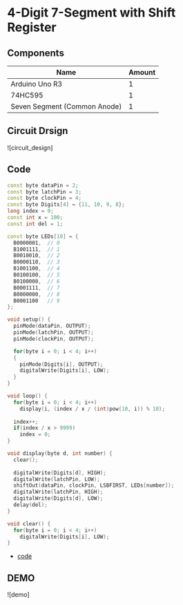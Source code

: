 # 4-Digit 7-Segment with Shift Register

## Components
|Name|Amount|
|-|-|
|Arduino Uno R3|1|
|74HC595|1|
|Seven Segment (Common Anode)|1|

## Circuit Drsign
![circuit_design]

## Code
```C++
const byte dataPin = 2;
const byte latchPin = 3;
const byte clockPin = 4;
const byte Digits[4] = {11, 10, 9, 8};
long index = 0;
const int x = 100;
const int del = 1;

const byte LEDs[10] = {
  B0000001,  // 0
  B1001111,  // 1
  B0010010,  // 2
  B0000110,  // 3
  B1001100,  // 4
  B0100100,  // 5
  B0100000,  // 6
  B0001111,  // 7
  B0000000,  // 8
  B0001100   // 9
};

void setup() {
  pinMode(dataPin, OUTPUT);
  pinMode(latchPin, OUTPUT);
  pinMode(clockPin, OUTPUT);

  for(byte i = 0; i < 4; i++)
  {
    pinMode(Digits[i], OUTPUT);
    digitalWrite(Digits[i], LOW);
  }
}

void loop() {
  for(byte i = 0; i < 4; i++)
    display(i, (index / x / (int)pow(10, i)) % 10);
  
  index++;
  if(index / x > 9999)
    index = 0;
}

void display(byte d, int number) {
  clear();
  
  digitalWrite(Digits[d], HIGH);  
  digitalWrite(latchPin, LOW);
  shiftOut(dataPin, clockPin, LSBFIRST, LEDs[number]);
  digitalWrite(latchPin, HIGH);
  digitalWrite(Digits[d], LOW);
  delay(del);
}

void clear() {
  for(byte i = 0; i < 4; i++)
    digitalWrite(Digits[i], LOW);
}

```
* [code](011.ino)

## DEMO
![demo]

